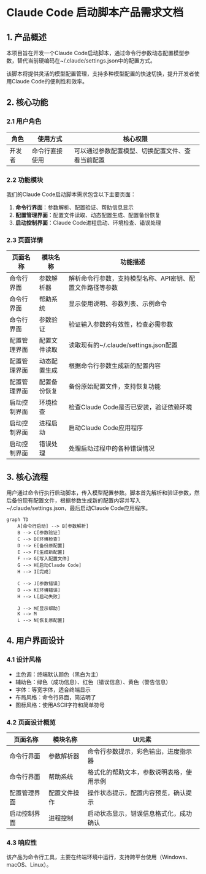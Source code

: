 # Claude Code 启动脚本产品需求文档

## 1. 产品概述

本项目旨在开发一个Claude Code启动脚本，通过命令行参数动态配置模型参数，替代当前硬编码在~/.claude/settings.json中的配置方式。

该脚本将提供灵活的模型配置管理，支持多种模型配置的快速切换，提升开发者使用Claude Code的便利性和效率。

## 2. 核心功能

### 2.1 用户角色

| 角色 | 使用方式 | 核心权限 |
|------|----------|----------|
| 开发者 | 命令行直接使用 | 可以通过参数配置模型、切换配置文件、查看当前配置 |

### 2.2 功能模块

我们的Claude Code启动脚本需求包含以下主要页面：
1. **命令行界面**：参数解析、配置验证、帮助信息显示
2. **配置管理界面**：配置文件读取、动态配置生成、配置备份恢复
3. **启动控制界面**：Claude Code进程启动、环境检查、错误处理

### 2.3 页面详情

| 页面名称 | 模块名称 | 功能描述 |
|----------|----------|----------|
| 命令行界面 | 参数解析器 | 解析命令行参数，支持模型名称、API密钥、配置文件路径等参数 |
| 命令行界面 | 帮助系统 | 显示使用说明、参数列表、示例命令 |
| 命令行界面 | 参数验证 | 验证输入参数的有效性，检查必需参数 |
| 配置管理界面 | 配置文件读取 | 读取现有的~/.claude/settings.json配置 |
| 配置管理界面 | 动态配置生成 | 根据命令行参数生成新的配置内容 |
| 配置管理界面 | 配置备份恢复 | 备份原始配置文件，支持恢复功能 |
| 启动控制界面 | 环境检查 | 检查Claude Code是否已安装，验证依赖环境 |
| 启动控制界面 | 进程启动 | 启动Claude Code应用程序 |
| 启动控制界面 | 错误处理 | 处理启动过程中的各种错误情况 |

## 3. 核心流程

用户通过命令行执行启动脚本，传入模型配置参数。脚本首先解析和验证参数，然后备份现有配置文件，根据参数生成新的配置内容并写入~/.claude/settings.json，最后启动Claude Code应用程序。

```mermaid
graph TD
    A[命令行启动] --> B[参数解析]
    B --> C[参数验证]
    C --> D[环境检查]
    D --> E[备份原配置]
    E --> F[生成新配置]
    F --> G[写入配置文件]
    G --> H[启动Claude Code]
    H --> I[完成]
    
    C --> J[参数错误]
    D --> K[环境错误]
    H --> L[启动失败]
    
    J --> M[显示帮助]
    K --> M
    L --> N[恢复原配置]
```

## 4. 用户界面设计

### 4.1 设计风格

- 主色调：终端默认颜色（黑白为主）
- 辅助色：绿色（成功信息）、红色（错误信息）、黄色（警告信息）
- 字体：等宽字体，适合终端显示
- 布局风格：命令行界面，简洁明了
- 图标风格：使用ASCII字符和简单符号

### 4.2 页面设计概览

| 页面名称 | 模块名称 | UI元素 |
|----------|----------|--------|
| 命令行界面 | 参数解析器 | 命令行参数提示，彩色输出，进度指示器 |
| 命令行界面 | 帮助系统 | 格式化的帮助文本，参数说明表格，使用示例 |
| 配置管理界面 | 配置文件操作 | 操作状态提示，配置内容预览，确认提示 |
| 启动控制界面 | 进程控制 | 启动状态显示，错误信息格式化，成功确认 |

### 4.3 响应性

该产品为命令行工具，主要在终端环境中运行，支持跨平台使用（Windows、macOS、Linux）。